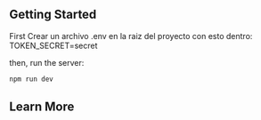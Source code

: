 
## Getting Started

First 
Crear un archivo .env en la raiz del proyecto con esto dentro: TOKEN_SECRET=secret

then, run the server:

```bash
npm run dev
```
## Learn More

